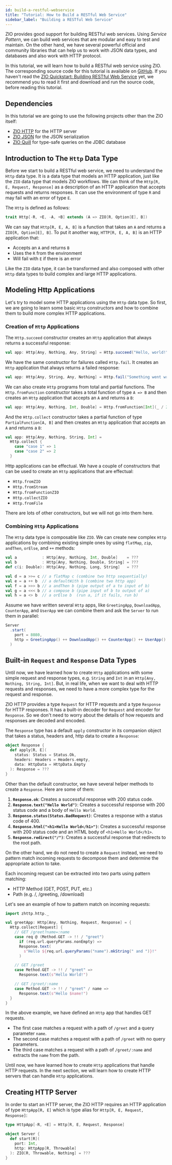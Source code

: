 ```yaml
---
id: build-a-restful-webservice
title: "Tutorial: How to Build a RESTful Web Service"
sidebar_label: "Building a RESTful Web Service"
---
```


ZIO provides good support for building RESTful web services. Using _Service Pattern_, we can build web services that are modular and easy to test and maintain. On the other hand, we have several powerful official and community libraries that can help us to work with JSON data types, and databases and also work with HTTP protocol.

In this tutorial, we will learn how to build a RESTful web service using ZIO. The corresponding source code for this tutorial is available on [GitHub](https://github.com/zio/zio-quickstart-restful-webservice). If you haven't read the [ZIO Quickstart: Building RESTful Web Service](../quickstarts/build-a-restful-webservice.md) yet, we recommend you to read it first and download and run the source code, before reading this tutorial.

## Dependencies

In this tutorial we are going to use the following projects other than the ZIO itself:

- [ZIO HTTP](https://dream11.github.io/zio-http/) for the HTTP server
- [ZIO JSON](https://zio.github.io/zio-json/) for the JSON serialization
- [ZIO Quill](https://zio.github.io/zio-quill/) for type-safe queries on the JDBC database

## Introduction to The `Http` Data Type

Before we start to build a RESTful web service, we need to understand the `Http` data type. It is a data type that models an HTTP application, just like the `ZIO` data type that models ZIO workflows. We can think of the `Http[R, E, Request, Response]` as a description of an HTTP application that accepts requests and returns responses. It can use the environment of type `R` and may fail with an error of type `E`.

The `Http` is defined as follows:

```scala
trait Http[-R, +E, -A, +B] extends (A => ZIO[R, Option[E], B])
```

We can say that `Http[R, E, A, B]` is a function that takes an `A` and returns a `ZIO[R, Option[E], B]`. To put it another way, `HTTP[R, E, A, B]` is an HTTP application that:
- Accepts an `A` and returns `B`
- Uses the `R` from the environment
- Will fail with `E` if there is an error

Like the `ZIO` data type, it can be transformed and also composed with other `Http` data types to build complex and large HTTP applications.

## Modeling Http Applications

Let's try to model some HTTP applications using the `Http` data type. So first, we are going to learn some basic `Http` constructors and how to combine them to build more complex HTTP applications.

### Creation of `Http` Applications

The `Http.succeed` constructor creates an `Http` application that always returns a successful response:

```scala
val app: Http[Any, Nothing, Any, String] = Http.succeed("Hello, world!")
```

We have the same constructor for failures called `Http.fail`. It creates an `Http` application that always returns a failed response:

```scala
val app: Http[Any, String, Any, Nothing] = Http.fail("Something went wrong")
```

We can also create `Http` programs from total and partial functions. The `Http.fromFunction` constructor takes a total function of type `A => B` and then creates an `Http` application that accepts an `A` and returns a `B`:

```scala
val app: Http[Any, Nothing, Int, Double] = Http.fromFunction[Int](_ / 2.0)
```

And the `Http.collect` constructor takes a partial function of type `PartialFunction[A, B]` and then creates an `Http` application that accepts an `A` and returns a `B`:

```scala
val app: Http[Any, Nothing, String, Int] =
  Http.collect {
    case "case 1" => 1
    case "case 2" => 2
  }
``` 

Http applications can be effectual. We have a couple of constructors that can be used to create an `Http` applications that are effectual:

- `Http.fromZIO`
- `Http.fromStream`
- `Http.fromFunctionZIO`
- `Http.collectZIO`
- `Http.fromFile`

There are lots of other constructors, but we will not go into them here.

### Combining `Http` Applications

The `Http` data type is composable like `ZIO`. We can create new complex `Http` applications by combining existing simple ones by using `flatMap`, `zip`, `andThen`, `orElse`, and `++` methods:

```scala
val a           : Http[Any, Nothing, Int, Double]    = ???
val b           : Http[Any, Nothing, Double, String] = ???
def c(i: Double): Http[Any, Nothing, Long, String]   = ???

val d = a >>= c // a flatMap c (combine two http sequentially)
val e = a ++ b  // a defaultWith b (combine two http app)
val f = a >>> b // a andThen b (pipe output of a to input of b)
val g = a <<< b // a compose b (pipe input of b to output of a)
val h = a <> b  // a orElse b  (run a, if it fails, run b)
```

Assume we have written several `Http` apps, like `GreetingApp`, `DownloadApp`, `CounterApp`, and `UserApp` we can combine them and ask the `Server` to run them in parallel:

```scala
Server
  .start(
    port = 8080,
    http = GreetingApp() ++ DownloadApp() ++ CounterApp() ++ UserApp()
  )
```

## Built-in `Request` and `Response` Data Types

Until now, we have learned how to create `Http` applications with some simple request and response types, e.g. `String` and `Int` in an `Http[Any, Nothing, String, Int]`. But, in real life, when we want to deal with HTTP requests and responses, we need to have a more complex type for the request and response.

ZIO HTTP provides a type `Request` for HTTP requests and a type `Response` for HTTP responses. It has a built-in decoder for `Request` and encoder for `Response`. So we don't need to worry about the details of how requests and responses are decoded and encoded.

The `Response` type has a default `apply` constructor in its companion object that takes a status, headers and, http data to create a `Response`:

```scala
object Response {
  def apply[R, E](
    status: Status = Status.Ok,
    headers: Headers = Headers.empty,
    data: HttpData = HttpData.Empty
  ): Response = ???
}
```

Other than the default constructor, we have several helper methods to create a `Response`. Here are some of them:

1. **`Response.ok`**: Creates a successful response with 200 status code.
2. **`Response.text("Hello World")`**: Creates a successful response with 200 status code and a body of `Hello World`.
3. **`Response.status(Status.BadRequest)`**: Creates a response with a status code of 400.
4. **`Response.html("<h1>Hello World</h1>")`**: Creates a successful response with 200 status code and an HTML body of `<h1>Hello World</h1>`.
5. **`Response.redirect("/")`**: Creates a successful response that redirects to the root path.

On the other hand, we do not need to create a `Request` instead, we need to pattern match incoming requests to decompose them and determine the appropriate action to take.

Each incoming request can be extracted into two parts using pattern matching:
- HTTP Method (GET, POST, PUT, etc.)
- Path (e.g. /, /greeting, /download)

Let's see an example of how to pattern match on incoming requests:

```scala
import zhttp.http._

val greetApp: Http[Any, Nothing, Request, Response] = {
  Http.collect[Request] {
    // GET /greet?name=:name
    case req @ (Method.GET -> !! / "greet")
      if (req.url.queryParams.nonEmpty) =>
      Response.text(
        s"Hello ${req.url.queryParams("name").mkString(" and ")}!"
      )

    // GET /greet
    case Method.GET -> !! / "greet" =>
      Response.text(s"Hello World!")

    // GET /greet/:name
    case Method.GET -> !! / "greet" / name =>
      Response.text(s"Hello $name!")
  }
}
```

In the above example, we have defined an `Http` app that handles GET requests. 
- The first case matches a request with a path of `/greet` and a query parameter `name`. 
- The second case matches a request with a path of `/greet` with no query parameters. 
- The third case matches a request with a path of `/greet/:name` and extracts the `name` from the path.

Until now, we have learned how to create `Http` applications that handle HTTP requests. In the next section, we will learn how to create HTTP servers that can handle `Http` applications.

## Creating HTTP Server

In order to start an HTTP server, the ZIO HTTP requires an HTTP application of type `HttpApp[R, E]` which is type alias for `Http[R, E, Request, Response]`:

```scala
type HttpApp[-R, +E] = Http[R, E, Request, Response]

object Server {
  def start[R](
    port: Int,
    http: HttpApp[R, Throwable]
  ): ZIO[R, Throwable, Nothing] = ???
}
```
